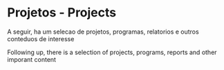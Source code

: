 # Projetos - Projects

A seguir, ha um selecao de projetos, programas, relatorios e outros conteduos de interesse 

Following up, there is a selection of projects, programs, reports and other imporant content





 

